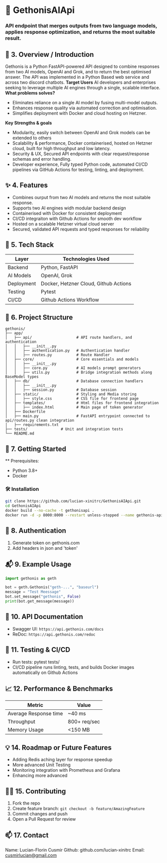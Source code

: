 # 🚀 GethonisAIApi
### API endpoint that merges outputs from two language models, applies response optimization, and returns the most suitable result.

## 🧠 3. Overview / Introduction
Gethonis is a Python FastAPI-powered API designed to combine responses from two AI models, OpenAI and Grok, and to return the best optimised answer. The API was implemented in a Python Based web service and across two discord chatbots. 
**Target Users** 
AI developers and enterprises seeking to leverage multiple AI engines through a single, scalable interface. 
**What problems solves?**
* Eliminates reliance on a single AI model by fusing multi-model outputs.
* Enhances response quality via automated correction and optimisation.
* Simplifies deployment with Docker and cloud hosting on Hetzner.

**Key Strengths & goals**
* Modularity, easily switch between OpenAI and Grok models can be extended to others
* Scalability & performance, Docker containerised, hosted on Hetzner cloud, built for high throughput and low latency.
* Security & UX, Secured API endpoints with clear request/response schemas and error handling.
* Developer experience, Fully typed Python code, automated CI/CD pipelines via GitHub Actions for testing, linting, and deployment.

## ✨ 4. Features
* Combines ourput from two AI models and returns the most suitable response.
* Supports two AI engines widh modular backend design
* Containerised with Docker for consistent deployment
* CI/CD integraiton with Github Actions for smooth dev workflow
* Hosted on a scalable Hetzner virtual cloud server
* Secured, validated API requests and typed responses for reliability

## 🧰 5. Tech Stack

| Layer | Technologies Used | 
| -------- | -------- |
| Backend     | Python, FastAPI     |
| AI Models     | OpenAI, Grok     |
| Deployment    | Docker, Hetzner Cloud, Github Actions    |
| Testing     | Pytest     |
| CI/CD     | Github Actions Workflow    |


## 📂 6. Project Structure
```
gethonis/
├── app/
│   ├── api/                    # API route handlers, and authentication
│   │   ├── __init__.py
│   │   ├── authentication.py   # Authentication handler
│   │   ├── routes.py           # Route Handler
│   ├── core/                   # Core essentials and models
│   │   ├── __init__.py
│   │   ├── core.py             # AI models prompt generators
│   │   ├── utils.py            # Bridge integration methods along BaseModel types
│   ├── db/                     # Database connection handlers
│   │   ├── __init__.py         
│   │   ├── session.py          # Database session
│   ├── static/                 # Styling and Media storing 
│   │   ├── style.css           # CSS file for frontend page
│   ├── templates/              # Html files for frontend integration
│   │   ├── index.html          # Main page of token generator
│   ├── Dockerfile              
│   ├── main.py                 # FastAPI entrypoint connected to api/routes.py clean integration
│   ├── requirements.txt
├── tests/               # Unit and integration tests
└── README.md
```
## 🚀 7. Getting Started
** Prerequisites:
* Python 3.8+
* Docker

### 🛠 Installation
```bash
git clone https://github.com/lucian-xinitrc/GethonisAIApi.git 
cd GethonisAIApi
docker build --no-cache -t gethonisapi .
docker run -d -p 8000:8000 --restart unless-stopped --name gethonis-api gethonisapi
```
## 🔐 8. Authentication
1. Generate token on gethonis.com
2. Add headers in json and 'token'

## 📬 9. Example Usage
```python
import gethonis as geth

bot = geth.Gethonis("geth-...", "baseurl")
message = "Test Meessage"
bot.set_message("gethonis", False)
print(bot.get_message(message))
```

## 📄 10. API Documentation
* Swagger UI: `https://api.gethonis.com/docs`
* ReDoc: `https://api.gethonis.com/redoc`

## 🧪 11. Testing & CI/CD
* Run tests: pytest tests/
* CI/CD pipeline runs linting, tests, and builds Docker images automatically on Github Actions

## 📈 12. Performance & Benchmarks
| Metric | Value | 
| -------- | -------- |
| Average Response time     | ~40 ms     |
|Throughput | 800+ req/sec |
|Memory Usage | <150 MB

## 💡 14. Roadmap or Future Features
* Adding Redis aching layer for response speedup
* More advanced Unit Testing
* Monitoring integration with Prometheus and Grafana
* Enhancing more advanced 

## 🙋‍♂️ 15. Contributing
1. Fork the repo
2. Create feature branch: `git checkout -b feature/AmazingFeature`
3. Commit changes and push
4. Open a Pull Request for review

## 📫 17. Contact
Name: Lucian-Florin Cusmir
Github: github.com/lucian-xinitrc
Email: cusmirlucian@gmail.com